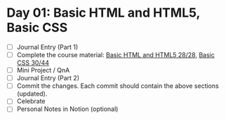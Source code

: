 # Day 01: Basic HTML and HTML5, Basic CSS

- [ ] Journal Entry (Part 1)
- [ ] Complete the course material: [Basic HTML and HTML5 28/28](https://www.freecodecamp.org/learn/responsive-web-design/#basic-html-and-html5), [Basic CSS 30/44](https://www.freecodecamp.org/learn/responsive-web-design/#basic-css)
- [ ] Mini Project / QnA
- [ ] Journal Entry (Part 2)
- [ ] Commit the changes. Each commit should contain the above sections (updated).
- [ ] Celebrate
- [ ] Personal Notes in Notion (optional)
<!-- [x] to tick -->
